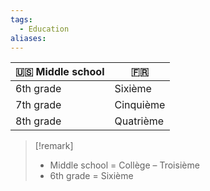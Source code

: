 ```yaml
---
tags:
  - Education
aliases:
---
```

| 🇺🇸 Middle school | 🇫🇷 |
| ---- | ---- |
| 6th grade | Sixième |
| 7th grade | Cinquième |
| 8th grade | Quatrième |
> [!remark] 
> - Middle school = Collège – Troisième
> - 6th grade = Sixième

